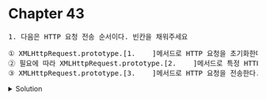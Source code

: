 # Chapter 43

<pre>1. 다음은 HTTP 요청 전송 순서이다. 빈칸을 채워주세요</pre>

<pre>① XMLHttpRequest.prototype.[1.    ]메서드로 HTTP 요청을 초기화한다.<br>② 필요에 따라 XMLHttpRequest.prototype.[2.    ]메서드로 특정 HTTP 요청의 헤더 값을 설정한다.<br>③ XMLHttpRequest.prototype.[3.    ]메서드로 HTTP 요청을 전송한다.</pre>

<details>
  <summary>Solution</summary>
  <strong>1. open 2. setRequestHeader 3. send</strong>
  <pre>1. open메서드는 서버에 전송할 HTTP 요청을 초기화한다.<br>2. setRequestHeader메서드는 특정 HTTP 요청의 헤더 값을 설정하며, 반드시 open 메서드를 호출한 이후에 호출해야 한다.<br>3. send메서드는 open메서드로 초기화된 HTTP요청을 서버에 전송한다.</pre>
</details>

<br>
